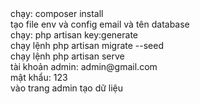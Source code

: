 <div>chạy: composer install</div>
<div>tạo file env và config email và tên database</div>
<div>chạy: php artisan key:generate</div>
<div>
chạy lệnh php artisan migrate --seed</div>
chạy lệnh php artisan serve</div>
<div>tài khoản admin: admin@gmail.com</div>
<div>mật khẩu: 123</div>
<div>vào trang admin tạo dữ liệu</div>
